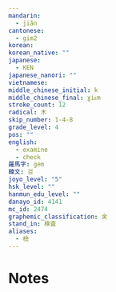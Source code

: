 ```yaml
---
mandarin:
  - jiǎn
cantonese:
  - gim2
korean:
korean_native: ""
japanese:
  - KEN
japanese_nanori: ""
vietnamese:
middle_chinese_initial: k
middle_chinese_final: ɣiᴇm
stroke_count: 12
radical: 木
skip_number: 1-4-8
grade_level: 4
pos: ""
english:
  - examine
  - check
羅馬字: gem
韓文: 검
joyo_level: "5"
hsk_level: ""
hanmun_edu_level: ""
danayo_id: 4141
mc_id: 2474
graphemic_classification: 㑒
stand_in: 検査
aliases:
  - 檢
---
```


# Notes
